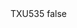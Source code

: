 <?xml version="1.0" encoding="UTF-8"?>
<CustomMetadata xmlns="http://soap.sforce.com/2006/04/metadata">
    <label>TXU535</label>
    <protected>false</protected>
</CustomMetadata>
